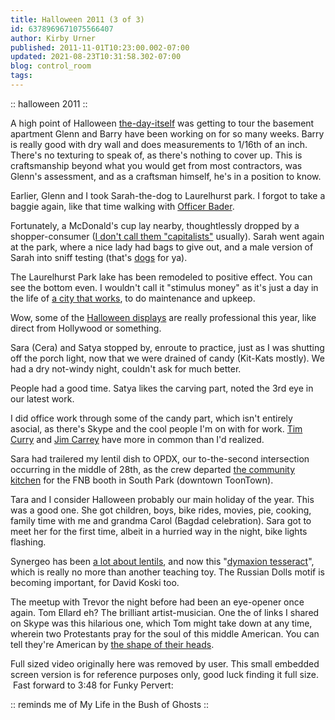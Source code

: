 ```yaml
---
title: Halloween 2011 (3 of 3)
id: 6378969671075566407
author: Kirby Urner
published: 2011-11-01T10:23:00.002-07:00
updated: 2021-08-23T10:31:58.302-07:00
blog: control_room
tags: 
---
```


[](https://www.flickr.com/photos/kirbyurner/albums/72157627994403804)

:: halloween 2011 ::

A high point of Halloween [the-day-itself](http://mybizmo.blogspot.com/2011/10/halloween-2011-1-of-3.html) was getting to tour the basement apartment Glenn and Barry have been working on for so many weeks.  Barry is really good with dry wall and does measurements to 1/16th of an inch.  There's no texturing to speak of, as there's nothing to cover up.  This is craftsmanship beyond what you would get from most contractors, was Glenn's assessment, and as a craftsman himself, he's in a position to know.

Earlier, Glenn and I took Sarah-the-dog to Laurelhurst park.  I forgot to take a baggie again, like that time walking with [Officer Bader](http://controlroom.blogspot.com/2007/10/busy-friday.html).  

Fortunately, a McDonald's cup lay nearby, thoughtlessly dropped by a shopper-consumer ([I don't call them "capitalists"](http://mybizmo.blogspot.com/2011/10/fun-center-opdx.html) usually).  Sarah went again at the park, where a nice lady had bags to give out, and a male version of Sarah into sniff testing (that's [dogs](http://worldgame.blogspot.com/2004/12/do-arabs-hate-dogs.html) for ya).  

The Laurelhurst Park lake has been remodeled to positive effect.  You can see the bottom even.  I wouldn't call it "stimulus money" as it's just a day in the life of [a city that works](http://controlroom.blogspot.com/2011/10/workaday-world.html), to do maintenance and upkeep.

Wow, some of the [Halloween displays](http://groups.google.com/group/mathfuture/browse_thread/thread/3c97f77c932d64e2?hl=en) are really professional this year, like direct from Hollywood or something.

Sara (Cera) and Satya stopped by, enroute to practice, just as I was shutting off the porch light, now that we were drained of candy (Kit-Kats mostly).  We had a dry not-windy night, couldn't ask for much better. 

People had a good time.  Satya likes the carving part, noted the 3rd eye in our latest work.  

I did office work through some of the candy part, which isn't entirely asocial, as there's Skype and the cool people I'm on with for work.  [Tim Curry](http://youtu.be/PUhuPn8_d0Q) and [Jim Carrey](http://www.youtube.com/watch?v=bBWkPRSE-W4) have more in common than I'd realized.

Sara had trailered my lentil dish to OPDX, our to-the-second intersection occurring in the middle of 28th, as the crew departed [the community kitchen](http://worldgame.blogspot.com/2011/10/halloween-2011-2-of-3.html) for the FNB booth in South Park (downtown ToonTown).

Tara and I consider Halloween probably our main holiday of the year.  This was a good one.  She got children, boys, bike rides, movies, pie, cooking, family time with me and grandma Carol (Bagdad celebration).  Sara got to meet her for the first time, albeit in a hurried way in the night, bike lights flashing.

Synergeo has been [a lot about lentils](http://groups.yahoo.com/group/synergeo/message/67219), and now this "[dymaxion tesseract](http://groups.yahoo.com/group/synergeo/message/67285)", which is really no more than another teaching toy.  The Russian Dolls motif is becoming important, for David Koski too.

The meetup with Trevor the night before had been an eye-opener once again.  Tom Ellard eh?  The brilliant artist-musician.  One the of links I shared on Skype was this hilarious one, which Tom might take down at any time, wherein two Protestants pray for the soul of this middle American. You can tell they're American by [the shape of their heads](http://controlroom.blogspot.com/2008/05/american-look-movie-review.html).

Full sized video originally here was removed by user.  This small embedded screen version is for reference purposes only, good luck finding it full size.  Fast forward to 3:48 for Funky Pervert:

:: reminds me of My Life in the Bush of Ghosts ::